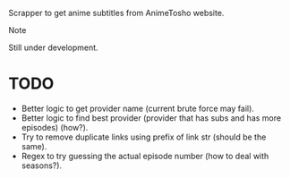 Scrapper to get anime subtitles from AnimeTosho website.

> [!NOTE]
> Still under development.

# TODO

- Better logic to get provider name (current brute force may fail).
- Better logic to find best provider (provider that has subs and has more episodes) (how?).
- Try to remove duplicate links using prefix of link str (should be the same).
- Regex to try guessing the actual episode number (how to deal with seasons?).
